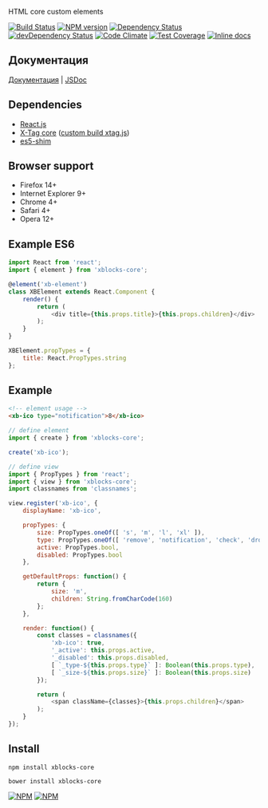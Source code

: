 HTML core custom elements

[![Build Status][build]][build-link] [![NPM version][version]][version-link] [![Dependency Status][dependency]][dependency-link] [![devDependency Status][dev-dependency]][dev-dependency-link] [![Code Climate][climate]][climate-link] [![Test Coverage][coverage]][coverage-link] [![Inline docs][inch]][inch-link]

## Документация

[Документация](http://xblocks.info) | [JSDoc](https://katochimoto.github.io/xblocks/docs/jsdoc/)

## Dependencies

- [React.js](https://github.com/facebook/react)
- [X-Tag core](https://github.com/x-tag/core) ([custom build xtag.js](https://github.com/Katochimoto/xblocks-core/blob/master/dist/xtag.js))
- [es5-shim](https://github.com/es-shims/es5-shim)

## Browser support

- Firefox 14+
- Internet Explorer 9+
- Chrome 4+
- Safari 4+
- Opera 12+

## Example ES6
```js
import React from 'react';
import { element } from 'xblocks-core';

@element('xb-element')
class XBElement extends React.Component {
    render() {
        return (
            <div title={this.props.title}>{this.props.children}</div>
        );
    }
}

XBElement.propTypes = {
    title: React.PropTypes.string
};
```

## Example
```html
<!-- element usage -->
<xb-ico type="notification">8</xb-ico>
```

```js
// define element
import { create } from 'xblocks-core';

create('xb-ico');
```

```js
// define view
import { PropTypes } from 'react';
import { view } from 'xblocks-core';
import classnames from 'classnames';

view.register('xb-ico', {
    displayName: 'xb-ico',

    propTypes: {
        size: PropTypes.oneOf([ 's', 'm', 'l', 'xl' ]),
        type: PropTypes.oneOf([ 'remove', 'notification', 'check', 'dropdown' ]),
        active: PropTypes.bool,
        disabled: PropTypes.bool
    },

    getDefaultProps: function() {
        return {
            size: 'm',
            children: String.fromCharCode(160)
        };
    },

    render: function() {
        const classes = classnames({
            'xb-ico': true,
            '_active': this.props.active,
            '_disabled': this.props.disabled,
            [ `_type-${this.props.type}` ]: Boolean(this.props.type),
            [ `_size-${this.props.size}` ]: Boolean(this.props.size)
        });

        return (
            <span className={classes}>{this.props.children}</span>
        );
    }
});
```


## Install

```
npm install xblocks-core
```
```
bower install xblocks-core
```

[![NPM](https://nodei.co/npm/xblocks-core.png?downloads=true&stars=true)](https://nodei.co/npm/xblocks-core/)
[![NPM](https://nodei.co/npm-dl/xblocks-core.png)](https://nodei.co/npm/xblocks-core/)

[build]: https://travis-ci.org/Katochimoto/xblocks-core.svg?branch=master
[build-link]: https://travis-ci.org/Katochimoto/xblocks-core
[version]: https://badge.fury.io/js/xblocks-core.svg
[version-link]: http://badge.fury.io/js/xblocks-core
[dependency]: https://david-dm.org/Katochimoto/xblocks-core.svg
[dependency-link]: https://david-dm.org/Katochimoto/xblocks-core
[dev-dependency]: https://david-dm.org/Katochimoto/xblocks-core/dev-status.svg
[dev-dependency-link]: https://david-dm.org/Katochimoto/xblocks-core#info=devDependencies
[climate]: https://codeclimate.com/github/Katochimoto/xblocks-core/badges/gpa.svg
[climate-link]: https://codeclimate.com/github/Katochimoto/xblocks-core
[coverage]: https://codeclimate.com/github/Katochimoto/xblocks-core/badges/coverage.svg
[coverage-link]: https://codeclimate.com/github/Katochimoto/xblocks-core
[inch]: https://inch-ci.org/github/Katochimoto/xblocks-core.svg?branch=master
[inch-link]: https://inch-ci.org/github/Katochimoto/xblocks-core

